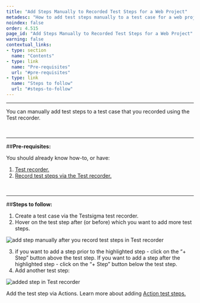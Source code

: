 ```yaml
---
title: "Add Steps Manually to Recorded Test Steps for a Web Project"
metadesc: "How to add test steps manually to a test case for a web project, recorded using Testsigma’s test recorder"
noindex: false
order: 4.515
page_id: "Add Steps Manually to Recorded Test Steps for a Web Project"
warning: false
contextual_links:
- type: section
  name: "Contents"
- type: link
  name: "Pre-requisites"
  url: "#pre-requisites"
- type: link
  name: "Steps to follow"
  url: "#steps-to-follow"
---
```


---

You can manually add test steps to a test case that you recorded using the Test recorder. 

&emsp;

---
##**Pre-requisites:**

You should already know how-to, or have:

 1. [Test recorder.](https://testsigma.com/docs/test-step-recorder/install-chrome-extension/)
 2. [Record test steps via the Test recorder.](https://testsigma.com/docs/test-cases/create-steps-recorder/web-apps/overview/)

&emsp;

---
##**Steps to follow:**

 1. Create a test case via the Testsigma test recorder. 
 2. Hover on the test step after (or before) which you want to add more test steps. 	

![add step manually after you record test steps in Test recorder](https://docs.testsigma.com/images/add-steps-manually/add-step-manually-recorded-test-steps-testsigma-recorder.png)

 3. if you want to add a step prior to the highlighted step - click on the “+ Step” button above the test step. If you want to add a step after the highlighted step - click on the “+ Step” button below the test step. 
 4. Add another test step:

![added step in Test recorder](https://docs.testsigma.com/images/add-steps-manually/added-step-testsigma-recorder.png)

Add the test step via Actions.  Learn more about adding [Action test steps.](https://testsigma.com/docs/test-cases/step-types/natural-language/)



